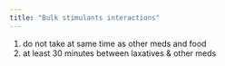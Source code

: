```yaml
---
title: "Bulk stimulants interactions"
---
```

1) do not take at same time as other meds and food
2) at least 30 minutes between laxatives &amp; other meds

